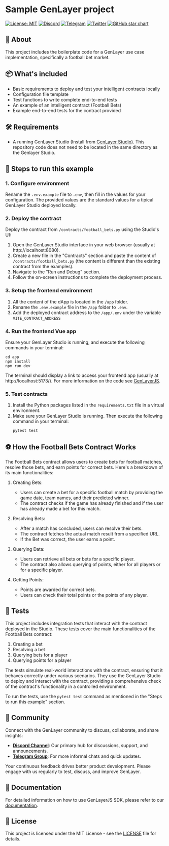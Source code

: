 # Sample GenLayer project
[![License: MIT](https://img.shields.io/badge/License-MIT-green.svg)](https://opensource.org/license/mit/)
[![Discord](https://dcbadge.vercel.app/api/server/8Jm4v89VAu?compact=true&style=flat)](https://discord.gg/8Jm4v89VAu)
[![Telegram](https://img.shields.io/badge/Telegram--T.svg?style=social&logo=telegram)](https://t.me/genlayer)
[![Twitter](https://img.shields.io/twitter/url/https/twitter.com/yeagerai.svg?style=social&label=Follow%20%40GenLayer)](https://x.com/GenLayer)
[![GitHub star chart](https://img.shields.io/github/stars/yeagerai/genlayer-project-boilerplate?style=social)](https://star-history.com/#yeagerai/genlayer-js)

## 👀 About
This project includes the boilerplate code for a GenLayer use case implementation, specifically a football bet market.

## 📦 What's included
- Basic requirements to deploy and test your intelligent contracts locally
- Configuration file template
- Test functions to write complete end-to-end tests
- An example of an intelligent contract (Football Bets)
- Example end-to-end tests for the contract provided

## 🛠️ Requirements
- A running GenLayer Studio (Install from [GenLayer Studio](https://docs.genlayer.com/developers/intelligent-contracts/tooling-setup#using-the-genlayer-studio)). This repository code does not need to be located in the same directory as the Genlayer Studio.

## 🚀 Steps to run this example

### 1. Configure environment
   Rename the `.env.example` file to `.env`, then fill in the values for your configuration. The provided values are the standard values for a tipical GenLayer Studio deployed locally.

### 2. Deploy the contract
   Deploy the contract from `/contracts/football_bets.py` using the Studio's UI:
   1. Open the GenLayer Studio interface in your web browser (usually at http://localhost:8080).
   2. Create a new file in the "Contracts" section and paste the content of `/contracts/football_bets.py` (the content is different than the existing contract from the examples).
   3. Navigate to the "Run and Debug" section.
   4. Follow the on-screen instructions to complete the deployment process.

### 3. Setup the frontend environment
  1. All the content of the dApp is located in the `/app` folder.
  2. Rename the `.env.example` file in the `/app` folder to `.env`.
  3. Add the deployed contract address to the `/app/.env` under the variable `VITE_CONTRACT_ADDRESS`

### 4. Run the frontend Vue app
   Ensure your GenLayer Studio is running, and execute the following commands in your terminal:
   ```shell
   cd app
   npm install
   npm run dev
   ```
   The terminal should display a link to access your frontend app (usually at http://localhost:5173/).
   For more information on the code see [GenLayerJS](https://github.com/yeagerai/genlayer-js).
   
### 5. Test contracts
1. Install the Python packages listed in the `requirements.txt` file in a virtual environment.
2. Make sure your GenLayer Studio is running. Then execute the following command in your terminal:
   ```shell
   pytest test
   ```

## ⚽ How the Football Bets Contract Works

The Football Bets contract allows users to create bets for football matches, resolve those bets, and earn points for correct bets. Here's a breakdown of its main functionalities:

1. Creating Bets:
   - Users can create a bet for a specific football match by providing the game date, team names, and their predicted winner.
   - The contract checks if the game has already finished and if the user has already made a bet for this match.

2. Resolving Bets:
   - After a match has concluded, users can resolve their bets.
   - The contract fetches the actual match result from a specified URL.
   - If the Bet was correct, the user earns a point.

3. Querying Data:
   - Users can retrieve all bets or bets for a specific player.
   - The contract also allows querying of points, either for all players or for a specific player.

4. Getting Points:
   - Points are awarded for correct bets.
   - Users can check their total points or the points of any player.

## 🧪 Tests

This project includes integration tests that interact with the contract deployed in the Studio. These tests cover the main functionalities of the Football Bets contract:

1. Creating a bet
2. Resolving a bet
3. Querying bets for a player
4. Querying points for a player

The tests simulate real-world interactions with the contract, ensuring that it behaves correctly under various scenarios. They use the GenLayer Studio to deploy and interact with the contract, providing a comprehensive check of the contract's functionality in a controlled environment.

To run the tests, use the `pytest test` command as mentioned in the "Steps to run this example" section.


## 💬 Community
Connect with the GenLayer community to discuss, collaborate, and share insights:
- **[Discord Channel](https://discord.gg/8Jm4v89VAu)**: Our primary hub for discussions, support, and announcements.
- **[Telegram Group](https://t.me/genlayer)**: For more informal chats and quick updates.

Your continuous feedback drives better product development. Please engage with us regularly to test, discuss, and improve GenLayer.

## 📖 Documentation
For detailed information on how to use GenLayerJS SDK, please refer to our [documentation](https://docs.genlayer.com/).

## 📜 License
This project is licensed under the MIT License - see the [LICENSE](LICENSE) file for details.
